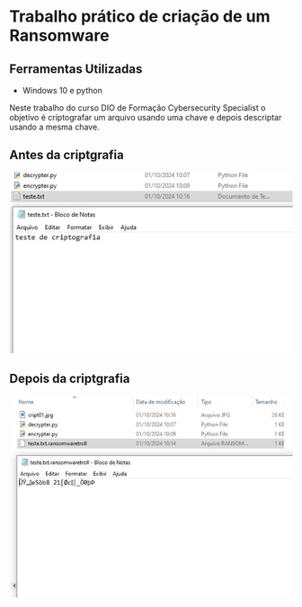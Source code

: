 # Trabalho prático de criação de um Ransomware
## Ferramentas Utilizadas

- Windows 10 e python

Neste trabalho do curso DIO de Formação Cybersecurity Specialist o objetivo é criptografar um arquivo usando uma chave
e depois descriptar usando a mesma chave.

## Antes da criptgrafia

![Alt text](./cript02.jpg "Antes da criptgrafia")

## Depois da criptgrafia

![Alt text](./cript01.jpg "Depois da criptgrafia")
